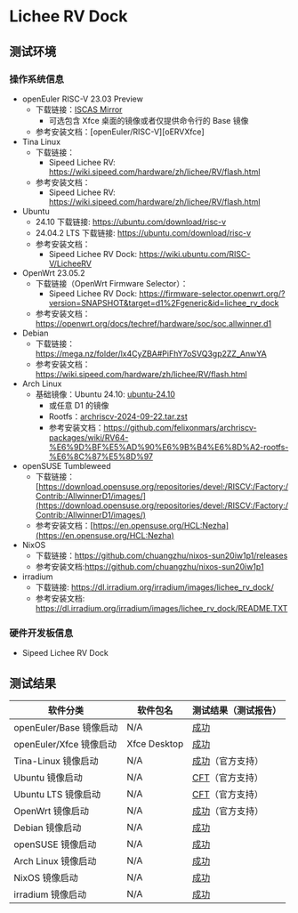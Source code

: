 # Lichee RV Dock

## 测试环境

### 操作系统信息

- openEuler RISC-V 23.03 Preview
  - 下载链接：[ISCAS Mirror][oERVDL]
    - 可选包含 Xfce 桌面的镜像或者仅提供命令行的 Base 镜像
  - 参考安装文档：[openEuler/RISC-V][oERVXfce]
- Tina Linux
  - 下载链接：
    - Sipeed Lichee RV: https://wiki.sipeed.com/hardware/zh/lichee/RV/flash.html
  - 参考安装文档：
    - Sipeed Lichee RV: https://wiki.sipeed.com/hardware/zh/lichee/RV/flash.html
- Ubuntu 
  - 24.10 下载链接: https://ubuntu.com/download/risc-v
  - 24.04.2 LTS 下载链接: https://ubuntu.com/download/risc-v
  - 参考安装文档：
    - Sipeed Lichee RV Dock: https://wiki.ubuntu.com/RISC-V/LicheeRV
- OpenWrt 23.05.2
  - 下载链接（OpenWrt Firmware Selector）：
    - Sipeed Lichee RV Dock: https://firmware-selector.openwrt.org/?version=SNAPSHOT&target=d1%2Fgeneric&id=lichee_rv_dock
  - 参考安装文档：https://openwrt.org/docs/techref/hardware/soc/soc.allwinner.d1
- Debian
  - 下载链接：https://mega.nz/folder/lx4CyZBA#PiFhY7oSVQ3gp2ZZ_AnwYA
  - 参考安装文档：https://wiki.sipeed.com/hardware/zh/lichee/RV/flash.html
- Arch Linux
  - 基础镜像：Ubuntu 24.10: [ubuntu-24.10](https://ubuntu.com/download/risc-v) 
    - 或任意 D1 的镜像
    - Rootfs：[archriscv-2024-09-22.tar.zst](https://archriscv.felixc.at/images/archriscv-2024-09-22.tar.zst)
    - 参考安装文档：https://github.com/felixonmars/archriscv-packages/wiki/RV64-%E6%9D%BF%E5%AD%90%E6%9B%B4%E6%8D%A2-rootfs-%E6%8C%87%E5%8D%97
- openSUSE Tumbleweed
  - 下载链接：[https://download.opensuse.org/repositories/devel:/RISCV:/Factory:/Contrib:/AllwinnerD1/images/](https://download.opensuse.org/repositories/devel:/RISCV:/Factory:/Contrib:/AllwinnerD1/images/)
  - 参考安装文档：[https://en.opensuse.org/HCL:Nezha](https://en.opensuse.org/HCL:Nezha)
- NixOS
  - 下载链接：https://github.com/chuangzhu/nixos-sun20iw1p1/releases
  - 参考安装文档:https://github.com/chuangzhu/nixos-sun20iw1p1
- irradium
  - 下载链接: https://dl.irradium.org/irradium/images/lichee_rv_dock/
  - 参考安装文档: https://dl.irradium.org/irradium/images/lichee_rv_dock/README.TXT

### 硬件开发板信息

- Sipeed Lichee RV Dock

## 测试结果

| 软件分类                | 软件包名     | 测试结果（测试报告）          |
|-------------------------|--------------|-------------------------------|
| openEuler/Base 镜像启动 | N/A          | [成功][oERV]                  |
| openEuler/Xfce 镜像启动 | Xfce Desktop | [成功][oERV]                  |
| Tina-Linux 镜像启动     | N/A          | [成功][TinaNezha]（官方支持） |
| Ubuntu 镜像启动         | N/A          | [CFT][Ubuntu]（官方支持）     |
| Ubuntu LTS 镜像启动     | N/A          | [CFT][Ubuntu-LTS]（官方支持） |
| OpenWrt 镜像启动        | N/A          | [成功][OpenWrt]（官方支持）   |
| Debian 镜像启动         | N/A          | [成功][Debian]                |
| openSUSE 镜像启动       | N/A          | [成功][openSUSE]              |
| Arch Linux 镜像启动     | N/A          | [成功][Arch]                  |
| NixOS 镜像启动          | N/A          | [成功][NixOS]                 |
| irradium 镜像启动       | N/A          | [成功][irradium]              |

[oERVDL]: https://mirror.iscas.ac.cn/openeuler-sig-riscv/openEuler-RISC-V/preview/openEuler-23.03-V1-riscv64/D1/
[oERV]: ./openEuler/README_zh.md
[TinaNezha]: ./TinaLinux/README_zh.md
[Ubuntu]: ./Ubuntu/README_zh.md
[Ubuntu-LTS]: ./Ubuntu/README_LTS_zh.md
[OpenWrt]: ./OpenWrt/README_zh.md
[Debian]: ./Debian/README_zh.md
[openSUSE]: ./openSUSE/README_zh.md
[Arch]: ./ArchLinux/README_zh.md
[NixOS]: ./NixOS/README_zh.md
[irradium]: ./irradium/README_zh.md
